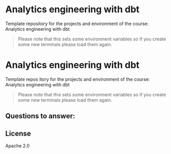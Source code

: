 # Analytics engineering with dbt

Template repository for the projects and environment of the course: Analytics engineering with dbt

> Please note that this sets some environment variables so if you create some new terminals please load them again.

# Analytics engineering with dbt

Template repos
itory for the projects and environment of the course: Analytics engineering with dbt

> Please note that this sets some environment variables so if you create some new terminals please load them again.

## Questions to answer:



## License

Apache 2.0
